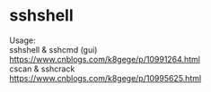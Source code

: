 # sshshell

Usage:<br> 
sshshell & sshcmd (gui)<br>
https://www.cnblogs.com/k8gege/p/10991264.html<br>
cscan & sshcrack<br>
https://www.cnblogs.com/k8gege/p/10995625.html
